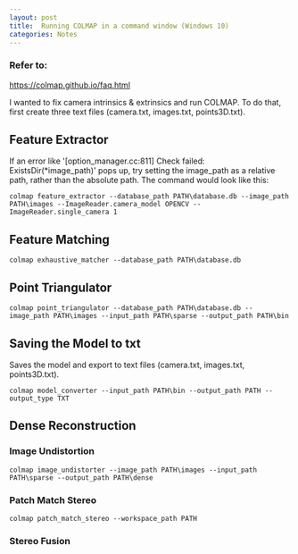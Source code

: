 ```yaml
---
layout: post
title:  Running COLMAP in a command window (Windows 10)
categories: Notes
---
```


### Refer to:
https://colmap.github.io/faq.html

I wanted to fix camera intrinsics & extrinsics and run COLMAP.
To do that, first create three text files (camera.txt, images.txt, points3D.txt).

## Feature Extractor
If an error like '[option_manager.cc:811] Check failed: ExistsDir(*image_path)' pops up, try setting the image_path as a relative path, rather than the absolute path.
The command would look like this:
```
colmap feature_extractor --database_path PATH\database.db --image_path PATH\images --ImageReader.camera_model OPENCV --ImageReader.single_camera 1
```

## Feature Matching
```
colmap exhaustive_matcher --database_path PATH\database.db
```

## Point Triangulator
```
colmap point_triangulator --database_path PATH\database.db --image_path PATH\images --input_path PATH\sparse --output_path PATH\bin
```

## Saving the Model to txt
Saves the model and export to text files (camera.txt, images.txt, points3D.txt).
```
colmap model_converter --input_path PATH\bin --output_path PATH --output_type TXT
```

## Dense Reconstruction
### Image Undistortion
```
colmap image_undistorter --image_path PATH\images --input_path PATH\sparse --output_path PATH\dense
```
### Patch Match Stereo
```
colmap patch_match_stereo --workspace_path PATH
```
### Stereo Fusion
```
```
